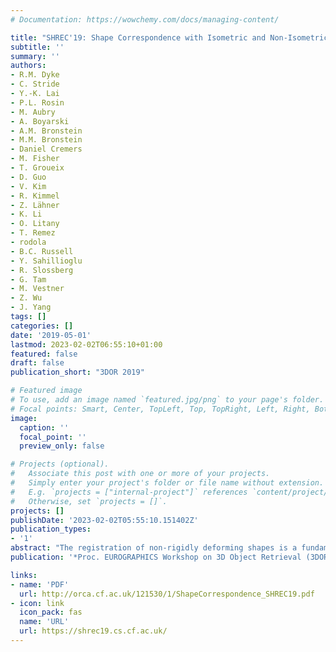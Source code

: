 ```yaml
---
# Documentation: https://wowchemy.com/docs/managing-content/

title: "SHREC'19: Shape Correspondence with Isometric and Non-Isometric Deformations"
subtitle: ''
summary: ''
authors:
- R.M. Dyke
- C. Stride
- Y.-K. Lai
- P.L. Rosin
- M. Aubry
- A. Boyarski
- A.M. Bronstein
- M.M. Bronstein
- Daniel Cremers
- M. Fisher
- T. Groueix
- D. Guo
- V. Kim
- R. Kimmel
- Z. Lähner
- K. Li
- O. Litany
- T. Remez
- rodola
- B.C. Russell
- Y. Sahillioglu
- R. Slossberg
- G. Tam
- M. Vestner
- Z. Wu
- J. Yang
tags: []
categories: []
date: '2019-05-01'
lastmod: 2023-02-02T06:55:10+01:00
featured: false
draft: false
publication_short: "3DOR 2019"

# Featured image
# To use, add an image named `featured.jpg/png` to your page's folder.
# Focal points: Smart, Center, TopLeft, Top, TopRight, Left, Right, BottomLeft, Bottom, BottomRight.
image:
  caption: ''
  focal_point: ''
  preview_only: false

# Projects (optional).
#   Associate this post with one or more of your projects.
#   Simply enter your project's folder or file name without extension.
#   E.g. `projects = ["internal-project"]` references `content/project/deep-learning/index.md`.
#   Otherwise, set `projects = []`.
projects: []
publishDate: '2023-02-02T05:55:10.151402Z'
publication_types:
- '1'
abstract: "The registration of non-rigidly deforming shapes is a fundamental problem in the area of Graphics and Computational Geometry. One of the applications of shape registration is to facilitate 3D model retrieval; after alignment it becomes easier to compare shapes since the correspondences between their elements is known. Many existing methods have been proposed for computing shape correspondence. These approaches assume surface deformations to be either: piecewise rigid, (near-)isometric or topologically consistent. Presently, there are only a few public benchmarking shape correspondence datasets that challenge these assumptions about deformations. Previous contests have used synthetic objects that produce deformations that are not realistic. Bogo et al. [2014], Andrews et al. [2018] do capture real-life objects, they focus on specific object categories (human bodies and human faces), and neither benchmark suitably considers the different types of deformation that an object may undergo. This motivates our competition which will provide of a new benchmark that consists of real-life shapes that undergo different types of deformations in a controlled manner. "
publication: '*Proc. EUROGRAPHICS Workshop on 3D Object Retrieval (3DOR)*'

links:
- name: 'PDF'
  url: http://orca.cf.ac.uk/121530/1/ShapeCorrespondence_SHREC19.pdf
- icon: link
  icon_pack: fas
  name: 'URL'
  url: https://shrec19.cs.cf.ac.uk/
---
```

